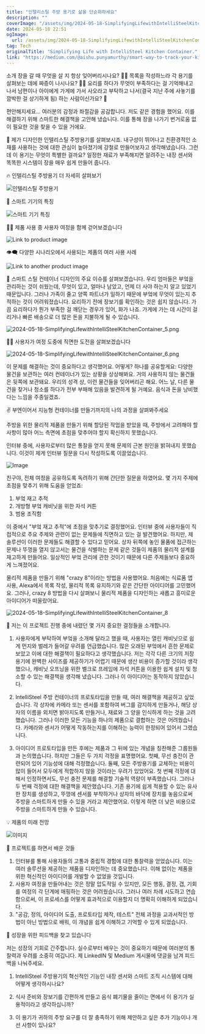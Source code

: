 ```yaml
---
title: "인텔리스틸 주방 용기로 삶을 단순화하세요"
description: ""
coverImage: "/assets/img/2024-05-18-SimplifyingLifewithIntelliSteelKitchenContainer_0.png"
date: 2024-05-18 22:51
ogImage:
  url: /assets/img/2024-05-18-SimplifyingLifewithIntelliSteelKitchenContainer_0.png
tag: Tech
originalTitle: "Simplifying Life with IntelliSteel Kitchen Container."
link: "https://medium.com/@aishu.punyamurthy/smart-way-to-track-your-kitchen-inventory-611d02fbcf38"
---
```


소개
장을 갈 때 무엇을 살 지 항상 잊어버리시나요? 🤦‍♂️
목록을 작성하느라 각 용기를 살펴보는 데에 짜증이 나시나요? 🤷‍♀️
요리를 하다가 무엇이 부족하다는 걸 기억해내고 나서 남편이나 아이에게 가게에 가서 사오라고 부탁하고 나서(결국 지난 주에 사놓기를 깜박한 걸 상기하게 됨) 하는 사람이신가요? 🤔

편안해지세요... 여러분의 감정과 좌절감을 공감합니다. 저도 같은 경험을 했어요. 이를 해결하기 위해 스마트한 해결책을 고안해 냈습니다. 이를 통해 장을 나가기 번거로움 없이 필요한 것을 찾을 수 있을 거에요.

📢 제가 디자인한 인텔리스틸 주방용기를 살펴보시죠. 내구성이 뛰어나고 친환경적인 소재를 사용하는 것에 대한 관심이 높아졌기에 강철로 만들어보자고 생각해냈습니다. 그런데 이 용기는 무엇이 특별한 걸까요? 일정한 재료가 부족해지면 알려주는 내장 센서와 똑똑한 시스템이 장을 매우 쉽게 만들어 줍니다.

<div class="content-ad"></div>

🔥 인텔리스틸 주방용기 더 자세히 살펴보기

![인텔리스틸 주방용기](/assets/img/2024-05-18-SimplifyingLifewithIntelliSteelKitchenContainer_1.png)

📌 스마트 기기의 특징

![스마트 기기 특징](/assets/img/2024-05-18-SimplifyingLifewithIntelliSteelKitchenContainer_2.png)

<div class="content-ad"></div>

🚶‍♀ 제품 사용 중 사용자 여정을 함께 걷어보겠습니다

![Link to product image](/assets/img/2024-05-18-SimplifyingLifewithIntelliSteelKitchenContainer_3.png)

👁‍🗨 다양한 시나리오에서 사용되는 제품의 여러 사용 사례

![Link to another product image](/assets/img/2024-05-18-SimplifyingLifewithIntelliSteelKitchenContainer_4.png)

<div class="content-ad"></div>

👀 스마트 스틸 컨테이너 디자인의 주요 이슈를 살펴보겠습니다.
우리 엄마들은 부엌을 관리하는 것이 쉬웠는데, 무엇이 있고, 얼마나 남았고, 언제 더 사야 하는지 알고 있었기 때문입니다. 그러나 가족이 줄고 양쪽 파트너가 일하기 때문에 부엌에 무엇이 있는지 추적하는 것이 어려워졌습니다. 요리하기 전에 장보기를 확인하는 것은 쉽지 않습니다. 가끔 요리하다가 뭔가 부족한 걸 깨닫는 경우가 있어, 화가 나죠. 가게에 가는 데 시간이 걸리거나 빠른 배송으로 더 많은 돈을 지불하게 될 수 있습니다.

![2024-05-18-SimplifyingLifewithIntelliSteelKitchenContainer_5.png](/assets/img/2024-05-18-SimplifyingLifewithIntelliSteelKitchenContainer_5.png)

🤷‍♀️ 사용자가 여정 도중에 직면한 도전을 살펴보겠습니다

![2024-05-18-SimplifyingLifewithIntelliSteelKitchenContainer_6.png](/assets/img/2024-05-18-SimplifyingLifewithIntelliSteelKitchenContainer_6.png)

<div class="content-ad"></div>

이 문제를 해결하는 것이 중요하다고 생각했어요. 어떻게? 하나를 공유할게요: 다양한 물건을 보관하는 여러 컨테이너가 있는 상황을 상상해봐요. 거의 사용하지 않는 물건들은 뒷쪽에 보관돼요. 우리의 성격 상, 이런 물건들을 잊어버리곤 해요. 어느 날, 다른 물건을 찾거나 청소를 하다가 전부 부패해 있음을 발견하게 될 거예요. 음식과 돈을 낭비했다는 느낌을 주종일겠죠.

✌ 부엔이어서 지능형 컨테이너를 만들기까지의 나의 과정을 살펴봐주세요

주방을 위한 물리적 제품을 만들기 위해 할당된 작업을 받았을 때, 주방에서 고려해야 할 사항이 많아 어느 측면에 초점을 맞추어야 할지 확신하지 못했습니다.

인터뷰 중에, 사용자로부터 많은 통찰을 얻지 못해 문제의 근본 원인을 밝혀내지 못했습니다. 이것이 제게 인터뷰 질문을 다시 작성하도록 이끌었습니다.

<div class="content-ad"></div>

![Image](/assets/img/2024-05-18-SimplifyingLifewithIntelliSteelKitchenContainer_7.png)

친구야, 전체 여정을 공유하도록 독려하기 위해 간단한 질문을 하였어요. 몇 가지 주제에 초점을 맞추기 위해 도움을 얻었죠:

1. 부엌 재고 추적
2. 개방형 부엌 캐비닛을 위한 자석 커튼
3. 범용 조직함

이 중에서 "부엌 재고 추적"에 초점을 맞추기로 결정했어요. 인터뷰 중에 사용자들이 직접적으로 주요 주제와 관련이 없는 문제들에 직면하고 있는 걸 발견했어요. 하지만, 제 솔루션이 이러한 문제들도 해결할 수 있다고 믿어요. 상자 뒤쪽에 놓인 물품에 접근하는 문제나 뚜껑을 열지 않고서는 물건을 식별하는 문제 같은 것들이 제품의 물리적 설계를 재고하게 만들어요. 일상적인 부엌 관리에 관한 것이기 때문에 다른 주제들보다 중요하게 느껴졌어요.

물리적 제품을 만들기 위해 "crazy 8"이라는 방법을 사용했어요. 처음에는 식료품 앱 사용, Alexa에서 목록 작성, 물리적 목록 유지하기와 같은 간단한 아이디어를 고민했어요. 그러나, crazy 8 방법을 다시 살펴보니 물리적 제품을 디자인하는 새롭고 흥미로운 아이디어가 떠올랐어요.

<div class="content-ad"></div>

![2024-05-18-SimplifyingLifewithIntelliSteelKitchenContainer_8](/assets/img/2024-05-18-SimplifyingLifewithIntelliSteelKitchenContainer_8.png)

🧠 저는 이 프로젝트 진행 중에 내렸던 몇 가지 중요한 결정들을 소개합니다.

1. 사용자에게 부탁하여 부엌을 소개해 달라고 했을 때, 사용자는 열린 캐비닛으로 쉽게 먼지와 벌레가 들어갈 우려를 언급했습니다. 많은 오래된 부엌에서 흔한 문제로 보았고 이에 대한 해결책이 필요하다고 생각했습니다. 저는 각각 다른 크기의 저장용기에 완벽한 사이즈를 제공하기가 어렵기 때문에 생산 비용이 증가할 것이라 생각했으나, 캐비닛 오프닝을 위한 벨크로 프레임에 자석 커튼을 이용한 쉽게 설치 및 청소할 수 있는 해결책을 생각해 냈습니다. 그러나 이 아이디어는 동작하지 않았습니다.

2. IntelliSteel 주방 컨테이너의 프로토타입을 만들 때, 여러 해결책을 제공하고 싶었습니다. 각 상자에 카메라 또는 센서를 포함하여 버그를 감지하게 만들거나, 해당 상자의 이름을 외치면 밝아지도록 만들거나, 재료와 그 양을 인식하게 하는 것을 고려했습니다. 그러나 이러한 모든 기능을 하나의 제품으로 결합하는 것은 어려웠습니다. 카메라와 센서가 어떻게 작동하는지를 이해하는 능력이 한정되어 있어서 그랬습니다.

<div class="content-ad"></div>

3. 아이디어 프로토타입을 만든 후에는 제품과 그 뒤에 있는 개념을 칭찬해준 그룹원들과 논의했습니다. 하지만 그들은 두 가지 걱정을 표명했어요. 첫째, 무선 충전이 관련되어 있어 기능성에 대해 걱정했습니다. 둘째, 모든 주방용기를 교체하는 비용이 많이 들어서 모두에게 적합하지 않을 것이라는 우려가 있었어요.
   첫 번째 걱정에 대해서 인정하면서도, 무선 충전 문제를 해결할 기술적 역량이 부족했습니다. 그러나 두 번째 걱정에 대한 해결책을 제안했습니다. 기존 용기에 쉽게 적용할 수 있는 유사한 장치를 생성하고, 뚜껑에 센서를 부착하거나 상자의 바닥에 장치를 놓음으로써 주방을 스마트하게 만들 수 있을 거라고 제안했어요. 이렇게 하면 더 낮은 비용으로 주방을 스마트하게 만들 수 있습니다.

💡 제품의 미래 전망

![이미지](/assets/img/2024-05-18-SimplifyingLifewithIntelliSteelKitchenContainer_9.png)

📖 프로젝트를 하면서 배운 것들

<div class="content-ad"></div>

1. 인터뷰를 통해 사용자들의 고통과 중립적 경험에 대한 통찰력을 얻었습니다. 이는 여러 솔루션을 제공하는 제품을 디자인하는 데 중요했습니다. 이해 없이는 제품을 위한 혁신적인 아이디어를 개발할 수 없었을 것입니다.
2. 사용자 여정을 만들어내는 것은 정말 압도적일 수 있지만, 모든 행동, 결정, 갭, 기회를 여정의 각 단계에 매핑하는 것은 어려웠습니다. 그러나 여러 차례 시도하고 연습함으로써, 이 프로세스를 어떻게 효과적으로 이용할지 더 명확히 이해하게 되었습니다.
3. "공감, 정의, 아이디어 도출, 프로토타입 제작, 테스트" 전체 과정을 교과서적인 방법이 아닌 방법으로 배워, 이 개념을 쉽게 이해하고 기억할 수 있게 되었습니다.

🙏 성장을 위한 피드백을 찾고 있습니다

저는 성장의 기회로 간주합니다. 실수로부터 배우는 것이 중요하기 때문에 여러분의 통찰력과 우려를 소중히 여깁니다.
제 LinkedIN 및 Medium 게시물에 댓글을 남겨 피드백을 나눠주세요.

1. IntelliSteel 주방용기의 혁신적인 기능인 내장 센서와 스마트 조직 시스템에 대해 어떻게 생각하시나요?

<div class="content-ad"></div>

2. 식사 준비와 장보기를 간편하게 만들고 음식 폐기물을 줄이는 면에서 이 용기가 실용적이라고 생각하십니까?

3. 이 용기가 귀하의 주방 요구를 더 잘 충족하기 위해 제안하고 싶은 추가 기능이나 개선 사항이 있나요?
